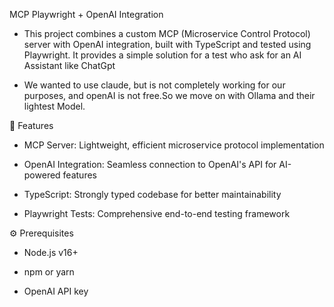 
 MCP Playwright + OpenAI Integration 

- This project combines a custom MCP (Microservice Control Protocol) server with OpenAI integration, built with TypeScript and tested using Playwright. It provides a simple solution for a test who ask for an AI Assistant like ChatGpt

- We wanted to use claude, but is not completely working for our purposes, and openAI is not free.So we move on with Ollama and their lightest Model.

🚀 Features

- MCP Server: Lightweight, efficient microservice protocol implementation

- OpenAI Integration: Seamless connection to OpenAI's API for AI-powered features

- TypeScript: Strongly typed codebase for better maintainability

- Playwright Tests: Comprehensive end-to-end testing framework


⚙️ Prerequisites

- Node.js v16+

- npm or yarn

- OpenAI API key

